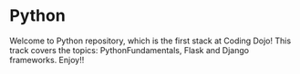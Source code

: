 # Python
Welcome to Python repository, which is the first stack at Coding Dojo! 
This track covers the topics: PythonFundamentals, Flask and Django frameworks. 
Enjoy!!

